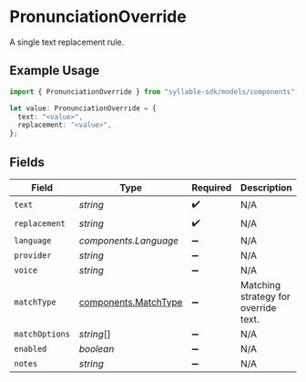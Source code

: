 # PronunciationOverride

A single text replacement rule.

## Example Usage

```typescript
import { PronunciationOverride } from "syllable-sdk/models/components";

let value: PronunciationOverride = {
  text: "<value>",
  replacement: "<value>",
};
```

## Fields

| Field                                                        | Type                                                         | Required                                                     | Description                                                  |
| ------------------------------------------------------------ | ------------------------------------------------------------ | ------------------------------------------------------------ | ------------------------------------------------------------ |
| `text`                                                       | *string*                                                     | :heavy_check_mark:                                           | N/A                                                          |
| `replacement`                                                | *string*                                                     | :heavy_check_mark:                                           | N/A                                                          |
| `language`                                                   | *components.Language*                                        | :heavy_minus_sign:                                           | N/A                                                          |
| `provider`                                                   | *string*                                                     | :heavy_minus_sign:                                           | N/A                                                          |
| `voice`                                                      | *string*                                                     | :heavy_minus_sign:                                           | N/A                                                          |
| `matchType`                                                  | [components.MatchType](../../models/components/matchtype.md) | :heavy_minus_sign:                                           | Matching strategy for override text.                         |
| `matchOptions`                                               | *string*[]                                                   | :heavy_minus_sign:                                           | N/A                                                          |
| `enabled`                                                    | *boolean*                                                    | :heavy_minus_sign:                                           | N/A                                                          |
| `notes`                                                      | *string*                                                     | :heavy_minus_sign:                                           | N/A                                                          |